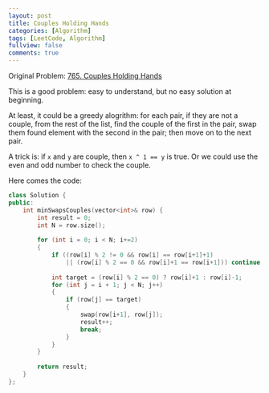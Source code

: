 ```yaml
---
layout: post
title: Couples Holding Hands
categories: [Algorithm]
tags: [LeetCode, Algorithm]
fullview: false
comments: true
---
```


Original Problem: [765. Couples Holding Hands](https://leetcode.com/problems/couples-holding-hands/)

This is a good problem: easy to understand, but no easy solution at beginning. 

At least, it could be a greedy alogrithm: for each pair, if they are not a couple, from the rest of the list, find the couple of the first in the pair, swap them found element with the second in the pair; then move on to the next pair. 

A trick is: if `x` and `y` are couple, then `x ^ 1 == y` is true. Or we could use the even and odd number to check the couple.

Here comes the code:

```C++
class Solution {
public:
    int minSwapsCouples(vector<int>& row) {
        int result = 0;
        int N = row.size();
        
        for (int i = 0; i < N; i+=2)
        {
            if ((row[i] % 2 != 0 && row[i] == row[i+1]+1) 
                || (row[i] % 2 == 0 && row[i]+1 == row[i+1])) continue;
            
            int target = (row[i] % 2 == 0) ? row[i]+1 : row[i]-1;
            for (int j = i + 1; j < N; j++)
            {
                if (row[j] == target) 
                {
                    swap(row[i+1], row[j]);
                    result++;
                    break;
                }
            }
        }
        
        return result;
    }
};
```
